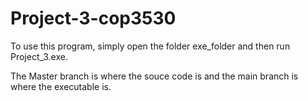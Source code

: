 # Project-3-cop3530
To use this program, simply open the folder exe_folder and then run Project_3.exe.

The Master branch is where the souce code is and the main branch is where the executable is.
